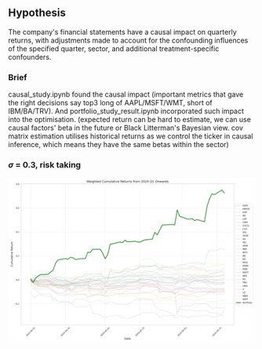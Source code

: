 ## Hypothesis

The company's financial statements have a causal impact on quarterly returns, with adjustments made to account for the confounding influences of the specified quarter, sector, and additional treatment-specific confounders.

### Brief

causal_study.ipynb found the causal impact (important metrics that gave the right decisions say top3 long of AAPL/MSFT/WMT, short of IBM/BA/TRV). And portfolio_study_result.ipynb incorporated such impact into the optimisation. (expected return can be hard to estimate, we can use causal factors' beta in the future or Black Litterman's Bayesian view. cov matrix estimation utilises historical returns as we control the ticker in causal inference, which means they have the same betas within the sector)

### $\sigma$ = 0.3, risk taking
![\sigma=0.3](./risk_taking.jpg)
